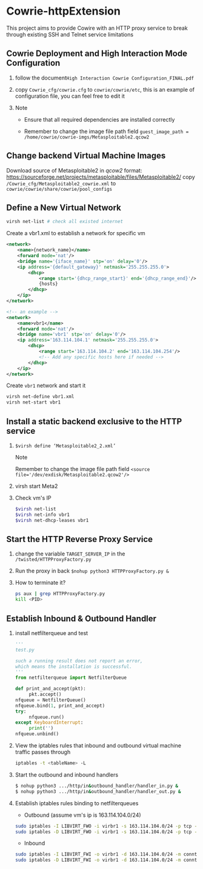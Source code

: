 # Cowrie-httpExtension

This project aims to provide Cowire with an HTTP proxy service to break through existing SSH and Telnet service limitations

## Cowrie Deployment and High Interaction Mode Configuration
1. follow the document`High Interaction Cowrie Configuration_FINAL.pdf`

2. copy `Cowrie_cfg/cowrie.cfg` to `cowrie/cowrie/etc`, this is an example of configuration file, you can feel free to edit it

3. > [!NOTE]
   >
   > * Ensure that all required dependencies are installed correctly
   >
   > * Remember to change the image file path field `guest_image_path = /home/cowrie/cowrie-imgs/Metasploitable2.qcow2`

## Change backend Virtual Machine Images

Download source of Metasploitable2 in *qcow2* format: https://sourceforge.net/projects/metasploitable/files/Metasploitable2/
copy `/Cowrie_cfg/Metasploitable2_cowrie.xml` to `cowrie/cowrie/share/cowrie/pool_configs`

## Define a New Virtual Network

```sh
virsh net-list # check all existed internet
```

Create a vbr1.xml to establish a network for specific vm

```xml
<network>
    <name>{network_name}</name>
    <forward mode='nat'/>
    <bridge name='{iface_name}' stp='on' delay='0'/>
    <ip address='{default_gateway}' netmask='255.255.255.0'>
        <dhcp>
            <range start='{dhcp_range_start}' end='{dhcp_range_end}'/>
            {hosts}
        </dhcp>
    </ip>
</network>

<!-- an example -->
<network>
    <name>vbr1</name>
    <forward mode='nat'/>
    <bridge name='vbr1' stp='on' delay='0'/>
    <ip address='163.114.104.1' netmask='255.255.255.0'>
        <dhcp>
            <range start='163.114.104.2' end='163.114.104.254'/>
            <!-- Add any specific hosts here if needed -->
        </dhcp>
    </ip>
</network>
```

Create `vbr1` network and start it

```sh
virsh net-define vbr1.xml
virsh net-start vbr1
```

## Install a static backend exclusive to the HTTP service

1. `$virsh define ‘Metasploitable2_2.xml’`

   > [!NOTE]
   >
   > Remember to change the image file path field `<source file='/dev/exdisk/Metasploitable2.qcow2'/>`

2. virsh start Meta2

3. Check vm's IP

   ```sh
   $virsh net-list
   $virsh net-info vbr1
   $virsh net-dhcp-leases vbr1
   ```

## Start the HTTP Reverse Proxy Service

1. change  the variable `TARGET_SERVER_IP` in the `/twisted/HTTPProxyFactory.py`

2. Run the proxy in back `$nohup python3 HTTPProxyFactory.py &`

3. How to terminate it?

   ```sh
   ps aux | grep HTTPProxyFactory.py
   kill <PID>
   ```

## Establish Inbound & Outbound Handler

1. install netfilterqueue and test

   ```python
   '''
   test.py
   
   such a running result does not report an error, 
   which means the installation is successful.
   '''
   from netfilterqueue import NetfilterQueue
   
   def print_and_accept(pkt):
   		pkt.accept()
   nfqueue = NetfilterQueue()
   nfqueue.bind(1, print_and_accept)
   try:
   		nfqueue.run()
   except KeyboardInterrupt:
   		print('')
   nfqueue.unbind()
   ```

2. View the iptables rules that inbound and outbound virtual machine traffic passes through

   ```sh
   iptables -t <tableName> -L
   ```

3. Start the outbound and inbound handlers	

   ```sh
   $ nohup python3 .../http/in&outbound_handler/handler_in.py &
   $ nohup python3 .../http/in&outbound_handler/handler_out.py &
   ```

4. Establish iptables rules binding to netfilterqueues

   * Outbound (assume vm's ip is 163.114.104.0/24)

   ```sh
   sudo iptables -I LIBVIRT_FWO -i virbr1 -s 163.114.104.0/24 -p tcp -j NFQUEUE --queue-num 1
   sudo iptables -D LIBVIRT_FWO -i virbr1 -s 163.114.104.0/24 -p tcp -j NFQUEUE --queue-num 1
   ```

   * Inbound

   ```sh
   sudo iptables -I LIBVIRT_FWI -o virbr1 -d 163.114.104.0/24 -m conntrack --ctstate RELATED,ESTABLISHED -j NFQUEUE --queue-num 2
   sudo iptables -D LIBVIRT_FWI -o virbr1 -d 163.114.104.0/24 -m conntrack --ctstate RELATED,ESTABLISHED -j NFQUEUE --queue-num 2
   ```

   

